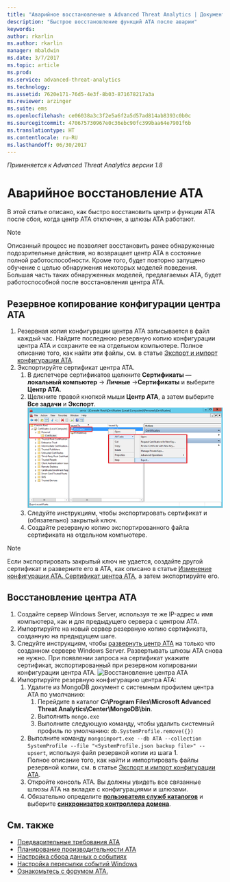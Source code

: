 ```yaml
---
title: "Аварийное восстановление в Advanced Threat Analytics | Документация Майкрософт"
description: "Быстрое восстановление функций ATA после аварии"
keywords: 
author: rkarlin
ms.author: rkarlin
manager: mbaldwin
ms.date: 3/7/2017
ms.topic: article
ms.prod: 
ms.service: advanced-threat-analytics
ms.technology: 
ms.assetid: 7620e171-76d5-4e3f-8b03-871678217a3a
ms.reviewer: arzinger
ms.suite: ems
ms.openlocfilehash: ce06038a3c3f2e5a6f2a5d57ad814ab8393c0b0c
ms.sourcegitcommit: 470675730967e0c36ebc90fc399baa64e7901f6b
ms.translationtype: HT
ms.contentlocale: ru-RU
ms.lasthandoff: 06/30/2017
---
```

*Применяется к Advanced Threat Analytics версии 1.8*



# Аварийное восстановление АТА
<a id="ata-disaster-recovery" class="xliff"></a>
В этой статье описано, как быстро восстановить центр и функции ATA после сбоя, когда центр АТА отключен, а шлюзы АТА работают. 

>[!NOTE]
> Описанный процесс не позволяет восстановить ранее обнаруженные подозрительные действия, но возвращает центр ATA в состояние полной работоспособности. Кроме того, будет повторно запущено обучение с целью обнаружения некоторых моделей поведения. Большая часть таких обнаруженных моделей, предлагаемых ATA, будет работоспособной после восстановления центра ATA. 

## Резервное копирование конфигурации центра ATA
<a id="back-up-your-ata-center-configuration" class="xliff"></a>

1. Резервная копия конфигурации центра ATA записывается в файл каждый час. Найдите последнюю резервную копию конфигурации центра ATA и сохраните ее на отдельном компьютере. Полное описание того, как найти эти файлы, см. в статье [Экспорт и импорт конфигурации ATA](/advanced-threat-analytics/deploy-use/ata-configuration-file). 
2. Экспортируйте сертификат центра ATA.
    1. В диспетчере сертификатов щелкните **Сертификаты — локальный компьютер** -> **Личные** ->**Сертификаты** и выберите **Центр ATA**.
    2. Щелкните правой кнопкой мыши **Центр ATA**, а затем выберите **Все задачи** и **Экспорт**. 
     ![Сертификат центра ATA](media/ata-center-cert.png)
    3. Следуйте инструкциям, чтобы экспортировать сертификат и (обязательно) закрытый ключ.
    4. Создайте резервную копию экспортированного файла сертификата на отдельном компьютере.

  > [!NOTE] 
  > Если экспортировать закрытый ключ не удается, создайте другой сертификат и разверните его в ATA, как описано в статье [Изменение конфигурации ATA. Сертификат центра ATA](/advanced-threat-analytics/deploy-use/modifying-ata-config-centercert), а затем экспортируйте его. 

## Восстановление центра ATA
<a id="recover-your-ata-center" class="xliff"></a>

1. Создайте сервер Windows Server, используя те же IP-адрес и имя компьютера, как и для предыдущего сервера с центром ATA.
4. Импортируйте на новый сервер резервную копию сертификата, созданную на предыдущем шаге.
5. Следуйте инструкциям, чтобы [развернуть центр ATA](/advanced-threat-analytics/deploy-use/install-ata-step1) на только что созданном сервере Windows Server. Развертывать шлюзы ATA снова не нужно. При появлении запроса на сертификат укажите сертификат, экспортированный при резервном копировании конфигурации центра ATA. 
![Восстановление центра ATA](media/disaster-recovery-deploymentss.png)
6. Импортируйте резервную конфигурацию центра ATA:
    1. Удалите из MongoDB документ с системным профилем центра ATA по умолчанию: 
        1. Перейдите в каталог **C:\Program Files\Microsoft Advanced Threat Analytics\Center\MongoDB\bin**. 
        2. Выполнить `mongo.exe` 
        3. Выполните следующую команду, чтобы удалить системный профиль по умолчанию: `db.SystemProfile.remove({})`
    2. Выполните команду `mongoimport.exe --db ATA --collection SystemProfile --file "<SystemProfile.json backup file>" --upsert`, используя файл резервной копии из шага 1.</br>
    Полное описание того, как найти и импортировать файлы резервной копии, см. в статье [Экспорт и импорт конфигурации ATA](/advanced-threat-analytics/deploy-use/ata-configuration-file). 
    3. Откройте консоль ATA. Вы должны увидеть все связанные шлюзы ATA на вкладке с конфигурациями и шлюзами. 
    5. Обязательно определите [**пользователя служб каталогов**](/advanced-threat-analytics/deploy-use/install-ata-step2) и выберите [**синхронизатор контроллера домена**](/advanced-threat-analytics/deploy-use/install-ata-step5). 






## См. также
<a id="see-also" class="xliff"></a>
- [Предварительные требования ATA](/advanced-threat-analytics/plan-design/ata-prerequisites)
- [Планирование производительности ATA](/advanced-threat-analytics/plan-design/ata-capacity-planning)
- [Настройка сбора данных о событиях](/advanced-threat-analytics/deploy-use/configure-event-collection)
- [Настройка пересылки событий Windows](/advanced-threat-analytics/deploy-use/configure-event-collection#configuring-windows-event-forwarding)
- [Ознакомьтесь с форумом ATA.](https://social.technet.microsoft.com/Forums/security/home?forum=mata)
